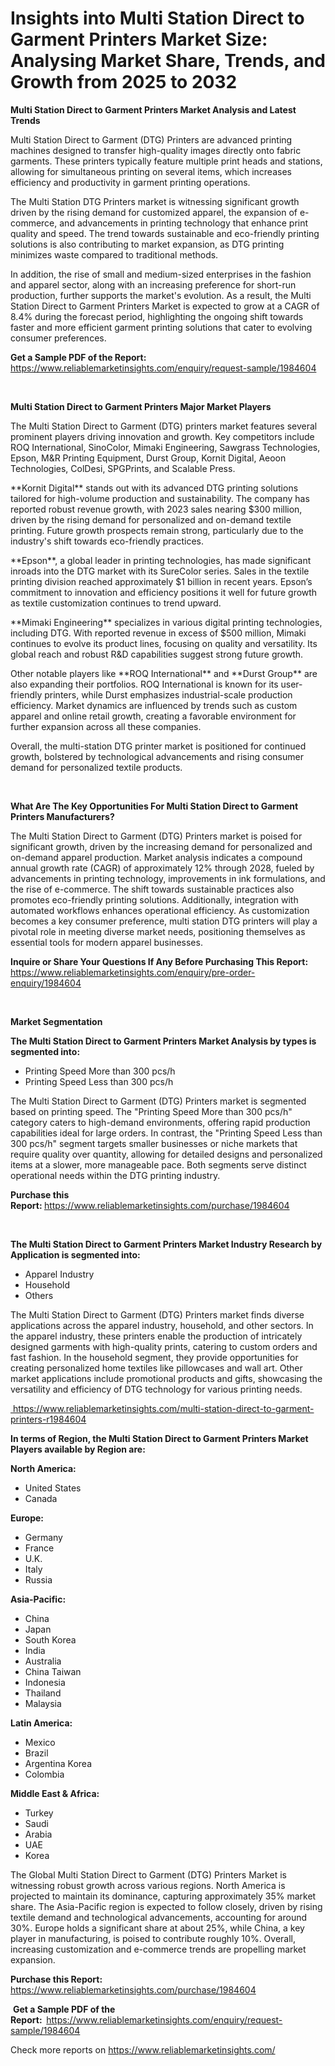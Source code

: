 <p><h1>Insights into Multi Station Direct to Garment Printers Market Size: Analysing Market Share, Trends, and Growth from 2025 to 2032</h1></p><p><strong>Multi Station Direct to Garment Printers Market Analysis and Latest Trends</strong></p>
<p><p>Multi Station Direct to Garment (DTG) Printers are advanced printing machines designed to transfer high-quality images directly onto fabric garments. These printers typically feature multiple print heads and stations, allowing for simultaneous printing on several items, which increases efficiency and productivity in garment printing operations. </p><p>The Multi Station DTG Printers market is witnessing significant growth driven by the rising demand for customized apparel, the expansion of e-commerce, and advancements in printing technology that enhance print quality and speed. The trend towards sustainable and eco-friendly printing solutions is also contributing to market expansion, as DTG printing minimizes waste compared to traditional methods. </p><p>In addition, the rise of small and medium-sized enterprises in the fashion and apparel sector, along with an increasing preference for short-run production, further supports the market's evolution. As a result, the Multi Station Direct to Garment Printers Market is expected to grow at a CAGR of 8.4% during the forecast period, highlighting the ongoing shift towards faster and more efficient garment printing solutions that cater to evolving consumer preferences.</p></p>
<p><strong>Get a Sample PDF of the Report:&nbsp;</strong> <a href="https://www.reliablemarketinsights.com/enquiry/request-sample/1984604?utm_campaign=2013&utm_medium=2&utm_source=Github&utm_content=ia&utm_term=02032025&utm_id=multi-station-direct-to-garment-printers">https://www.reliablemarketinsights.com/enquiry/request-sample/1984604</a></p>
<p>&nbsp;</p>
<p><strong>Multi Station Direct to Garment Printers Major Market Players</strong></p>
<p><p>The Multi Station Direct to Garment (DTG) printers market features several prominent players driving innovation and growth. Key competitors include ROQ International, SinoColor, Mimaki Engineering, Sawgrass Technologies, Epson, M&R Printing Equipment, Durst Group, Kornit Digital, Aeoon Technologies, ColDesi, SPGPrints, and Scalable Press.</p><p>**Kornit Digital** stands out with its advanced DTG printing solutions tailored for high-volume production and sustainability. The company has reported robust revenue growth, with 2023 sales nearing $300 million, driven by the rising demand for personalized and on-demand textile printing. Future growth prospects remain strong, particularly due to the industry's shift towards eco-friendly practices.</p><p>**Epson**, a global leader in printing technologies, has made significant inroads into the DTG market with its SureColor series. Sales in the textile printing division reached approximately $1 billion in recent years. Epson’s commitment to innovation and efficiency positions it well for future growth as textile customization continues to trend upward.</p><p>**Mimaki Engineering** specializes in various digital printing technologies, including DTG. With reported revenue in excess of $500 million, Mimaki continues to evolve its product lines, focusing on quality and versatility. Its global reach and robust R&D capabilities suggest strong future growth.</p><p>Other notable players like **ROQ International** and **Durst Group** are also expanding their portfolios. ROQ International is known for its user-friendly printers, while Durst emphasizes industrial-scale production efficiency. Market dynamics are influenced by trends such as custom apparel and online retail growth, creating a favorable environment for further expansion across all these companies. </p><p>Overall, the multi-station DTG printer market is positioned for continued growth, bolstered by technological advancements and rising consumer demand for personalized textile products.</p></p>
<p>&nbsp;</p>
<p><strong>What Are The Key Opportunities For Multi Station Direct to Garment Printers Manufacturers?</strong></p>
<p><p>The Multi Station Direct to Garment (DTG) Printers market is poised for significant growth, driven by the increasing demand for personalized and on-demand apparel production. Market analysis indicates a compound annual growth rate (CAGR) of approximately 12% through 2028, fueled by advancements in printing technology, improvements in ink formulations, and the rise of e-commerce. The shift towards sustainable practices also promotes eco-friendly printing solutions. Additionally, integration with automated workflows enhances operational efficiency. As customization becomes a key consumer preference, multi station DTG printers will play a pivotal role in meeting diverse market needs, positioning themselves as essential tools for modern apparel businesses.</p></p>
<p><strong>Inquire or Share Your Questions If Any Before Purchasing This Report:</strong> <a href="https://www.reliablemarketinsights.com/enquiry/pre-order-enquiry/1984604?utm_campaign=2013&utm_medium=2&utm_source=Github&utm_content=ia&utm_term=02032025&utm_id=multi-station-direct-to-garment-printers">https://www.reliablemarketinsights.com/enquiry/pre-order-enquiry/1984604</a></p>
<p>&nbsp;</p>
<p><strong>Market Segmentation</strong></p>
<p><strong>The Multi Station Direct to Garment Printers Market Analysis by types is segmented into:</strong></p>
<p><ul><li>Printing Speed More than 300 pcs/h</li><li>Printing Speed Less than 300 pcs/h</li></ul></p>
<p><p>The Multi Station Direct to Garment (DTG) Printers market is segmented based on printing speed. The "Printing Speed More than 300 pcs/h" category caters to high-demand environments, offering rapid production capabilities ideal for large orders. In contrast, the "Printing Speed Less than 300 pcs/h" segment targets smaller businesses or niche markets that require quality over quantity, allowing for detailed designs and personalized items at a slower, more manageable pace. Both segments serve distinct operational needs within the DTG printing industry.</p></p>
<p><strong>Purchase this Report:&nbsp;</strong><a href="https://www.reliablemarketinsights.com/purchase/1984604?utm_campaign=2013&utm_medium=2&utm_source=Github&utm_content=ia&utm_term=02032025&utm_id=multi-station-direct-to-garment-printers">https://www.reliablemarketinsights.com/purchase/1984604</a></p>
<p>&nbsp;</p>
<p><strong>The Multi Station Direct to Garment Printers Market Industry Research by Application is segmented into:</strong></p>
<p><ul><li>Apparel Industry</li><li>Household</li><li>Others</li></ul></p>
<p><p>The Multi Station Direct to Garment (DTG) Printers market finds diverse applications across the apparel industry, household, and other sectors. In the apparel industry, these printers enable the production of intricately designed garments with high-quality prints, catering to custom orders and fast fashion. In the household segment, they provide opportunities for creating personalized home textiles like pillowcases and wall art. Other market applications include promotional products and gifts, showcasing the versatility and efficiency of DTG technology for various printing needs.</p></p>
<p><a href="https://www.reliablemarketinsights.com/multi-station-direct-to-garment-printers-r1984604?utm_campaign=2013&utm_medium=2&utm_source=Github&utm_content=ia&utm_term=02032025&utm_id=multi-station-direct-to-garment-printers">&nbsp;https://www.reliablemarketinsights.com/multi-station-direct-to-garment-printers-r1984604</a></p>
<p><strong>In terms of Region, the Multi Station Direct to Garment Printers Market Players available by Region are:</strong></p>
<p>
    <p> <strong> North America: </strong>
        <ul>
            <li>United States</li>
            <li>Canada</li>
        </ul>
        </p> 
    <p> <strong> Europe: </strong>
        <ul>
            <li>Germany</li>
            <li>France</li>
            <li>U.K.</li>
            <li>Italy</li>
            <li>Russia</li>
        </ul>
        </p> 
    <p> <strong> Asia-Pacific: </strong>
        <ul>
            <li>China</li>
            <li>Japan</li>
            <li>South Korea</li>
            <li>India</li>
            <li>Australia</li>
            <li>China Taiwan</li>
            <li>Indonesia</li>
            <li>Thailand</li>
            <li>Malaysia</li>
        </ul>
        </p> 
    <p> <strong> Latin America: </strong>
        <ul>
            <li>Mexico</li>
            <li>Brazil</li>
            <li>Argentina Korea</li>
            <li>Colombia</li>
        </ul>
        </p> 
    <p> <strong> Middle East & Africa: </strong>
        <ul>
            <li>Turkey</li>
            <li>Saudi</li>
            <li>Arabia</li>
            <li>UAE</li>
            <li>Korea</li>
        </ul>
    </p>
    </p>
<p><p>The Global Multi Station Direct to Garment (DTG) Printers Market is witnessing robust growth across various regions. North America is projected to maintain its dominance, capturing approximately 35% market share. The Asia-Pacific region is expected to follow closely, driven by rising textile demand and technological advancements, accounting for around 30%. Europe holds a significant share at about 25%, while China, a key player in manufacturing, is poised to contribute roughly 10%. Overall, increasing customization and e-commerce trends are propelling market expansion.</p></p>
<p><strong>Purchase this Report: </strong><a href="https://www.reliablemarketinsights.com/purchase/1984604?utm_campaign=2013&utm_medium=2&utm_source=Github&utm_content=ia&utm_term=02032025&utm_id=multi-station-direct-to-garment-printers">https://www.reliablemarketinsights.com/purchase/1984604</a></p>
<p>&nbsp;<strong>Get a Sample PDF of the Report:&nbsp;&nbsp;</strong><a href="https://www.reliablemarketinsights.com/enquiry/request-sample/1984604?utm_campaign=2013&utm_medium=2&utm_source=Github&utm_content=ia&utm_term=02032025&utm_id=multi-station-direct-to-garment-printers">https://www.reliablemarketinsights.com/enquiry/request-sample/1984604</a></p>
<p><strong></strong></p>
<p>Check more reports on <a href="https://www.reliablemarketinsights.com/?utm_campaign=2013&utm_medium=2&utm_source=Github&utm_content=ia&utm_term=02032025&utm_id=multi-station-direct-to-garment-printers">https://www.reliablemarketinsights.com/</a></p>